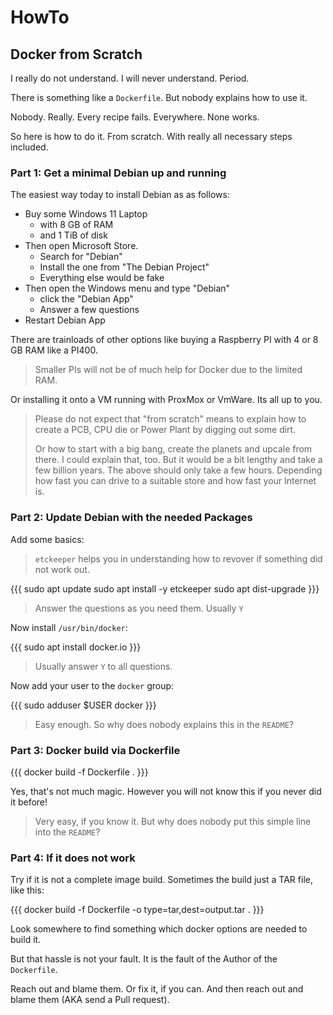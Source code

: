 # HowTo

## Docker from Scratch

I really do not understand.  I will never understand.  Period.

There is something like a `Dockerfile`.  But nobody explains how to use it.

Nobody.  Really.  Every recipe fails.  Everywhere.  None works.

So here is how to do it.  From scratch.  With really all necessary steps included.


### Part 1: Get a minimal Debian up and running

The easiest way today to install Debian as as follows:

- Buy some Windows 11 Laptop
  - with 8 GB of RAM
  - and 1 TiB of disk
- Then open Microsoft Store.
  - Search for "Debian"
  - Install the one from "The Debian Project"
  - Everything else would be fake
- Then open the Windows menu and type "Debian"
  - click the "Debian App"
  - Answer a few questions
- Restart Debian App

There are trainloads of other options like buying a Raspberry PI with 4 or 8 GB RAM like a PI400.

> Smaller PIs will not be of much help for Docker due to the limited RAM.

Or installing it onto a VM running with ProxMox or VmWare.  Its all up to you.

> Please do not expect that "from scratch" means to explain how to create a PCB, CPU die or Power Plant by digging out some dirt.
>
> Or how to start with a big bang, create the planets and upcale from there.  I could explain that, too.
> But it would be a bit lengthy and take a few billion years.  The above should only take a few hours.
> Depending how fast you can drive to a suitable store and how fast your Internet is.


### Part 2: Update Debian with the needed Packages

Add some basics:

> `etckeeper` helps you in understanding how to revover if something did not work out.

{{{
sudo apt update
sudo apt install -y etckeeper
sudo apt dist-upgrade
}}}

> Answer the questions as you need them.  Usually `Y`

Now install `/usr/bin/docker`:

{{{
sudo apt install docker.io
}}}

> Usually answer `Y` to all questions.

Now add your user to the `docker` group:

{{{
sudo adduser $USER docker
}}}

> Easy enough.  So why does nobody explains this in the `README`?


### Part 3: Docker build via Dockerfile

{{{
docker build -f Dockerfile .
}}}

Yes, that's not much magic.  However you will not know this if you never did it before!

> Very easy, if you know it.  But why does nobody put this simple line into the `README`?


### Part 4: If it does not work

Try if it is not a complete image build.  Sometimes the build just a TAR file, like this:

{{{
docker build -f Dockerfile -o type=tar,dest=output.tar .
}}}

Look somewhere to find something which docker options are needed to build it.

But that hassle is not your fault.  It is the fault of the Author of the `Dockerfile`.

Reach out and blame them.  Or fix it, if you can.  And then reach out and blame them (AKA send a Pull request).
